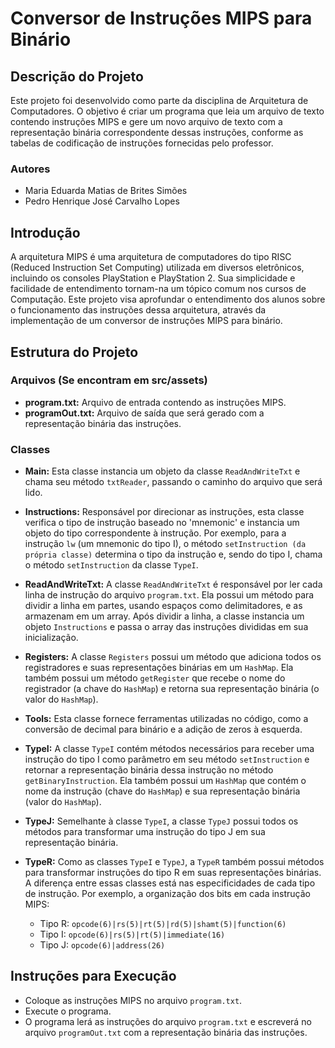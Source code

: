# Conversor de Instruções MIPS para Binário

## Descrição do Projeto

Este projeto foi desenvolvido como parte da disciplina de Arquitetura de Computadores. O objetivo é criar um programa que leia um arquivo de texto contendo instruções MIPS e gere um novo arquivo de texto com a representação binária correspondente dessas instruções, conforme as tabelas de codificação de instruções fornecidas pelo professor.

### Autores
- Maria Eduarda Matias de Brites Simões
- Pedro Henrique José Carvalho Lopes

## Introdução

A arquitetura MIPS é uma arquitetura de computadores do tipo RISC (Reduced Instruction Set Computing) utilizada em diversos eletrônicos, incluindo os consoles PlayStation e PlayStation 2. Sua simplicidade e facilidade de entendimento tornam-na um tópico comum nos cursos de Computação. Este projeto visa aprofundar o entendimento dos alunos sobre o funcionamento das instruções dessa arquitetura, através da implementação de um conversor de instruções MIPS para binário.

## Estrutura do Projeto

### Arquivos (Se encontram em src/assets)

- **program.txt:** Arquivo de entrada contendo as instruções MIPS.
- **programOut.txt:** Arquivo de saída que será gerado com a representação binária das instruções.

### Classes

- **Main:** Esta classe instancia um objeto da classe `ReadAndWriteTxt` e chama seu método `txtReader`, passando o caminho do arquivo que será lido.


- **Instructions:** Responsável por direcionar as instruções, esta classe verifica o tipo de instrução baseado no 'mnemonic' e instancia um objeto do tipo correspondente à instrução. Por exemplo, para a instrução `lw` (um mnemonic do tipo I), o método `setInstruction (da própria classe)` determina o tipo da instrução e, sendo do tipo I, chama o método `setInstruction` da classe `TypeI`.


- **ReadAndWriteTxt:** A classe `ReadAndWriteTxt` é responsável por ler cada linha de instrução do arquivo `program.txt`. Ela possui um método para dividir a linha em partes, usando espaços como delimitadores, e as armazenam em um array. Após dividir a linha, a classe instancia um objeto `Instructions` e passa o array das instruções divididas em sua inicialização.


- **Registers:** A classe `Registers` possui um método que adiciona todos os registradores e suas representações binárias em um `HashMap`. Ela também possui um método `getRegister` que recebe o nome do registrador (a chave do `HashMap`) e retorna sua representação binária (o valor do `HashMap`).


- **Tools:** Esta classe fornece ferramentas utilizadas no código, como a conversão de decimal para binário e a adição de zeros à esquerda.


- **TypeI:** A classe `TypeI` contém métodos necessários para receber uma instrução do tipo I como parâmetro em seu método `setInstruction` e retornar a representação binária dessa instrução no método `getBinaryInstruction`. Ela também possui um `HashMap` que contém o nome da instrução (chave do `HashMap`) e sua representação binária (valor do `HashMap`).


- **TypeJ:** Semelhante à classe `TypeI`, a classe `TypeJ` possui todos os métodos para transformar uma instrução do tipo J em sua representação binária.


- **TypeR:** Como as classes `TypeI` e `TypeJ`, a `TypeR` também possui métodos para transformar instruções do tipo R em suas representações binárias. A diferença entre essas classes está nas especificidades de cada tipo de instrução. Por exemplo, a organização dos bits em cada instrução MIPS:
    - Tipo R: `opcode(6)|rs(5)|rt(5)|rd(5)|shamt(5)|function(6)`
    - Tipo I: `opcode(6)|rs(5)|rt(5)|immediate(16)`
    - Tipo J: `opcode(6)|address(26)`


## Instruções para Execução

   - Coloque as instruções MIPS no arquivo `program.txt`.
   - Execute o programa.
   - O programa lerá as instruções do arquivo `program.txt` e escreverá no arquivo `programOut.txt` com a representação binária das instruções.



